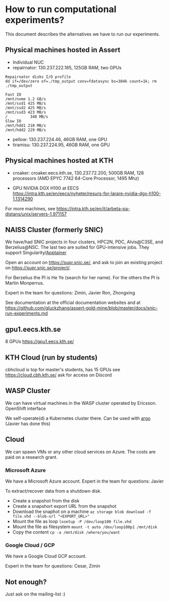 # How to run computational experiments?

This document describes the alternatives we have to run our experiments.

## Physical machines hosted in Assert

* Individual NUC
* repairnator: 130.237.222.185, 125GB RAM, two GPUs

```
Repairnator disks I/O profile
dd if=/dev/zero of=./tmp_output conv=fdatasync bs=384k count=1k; rm ./tmp_output

Fast IO
/mnt/nvme 1.2 GB/s
/mnt/ssd1 425 MB/s
/mnt/ssd2 425 MB/s
/mnt/ssd3 423 MB/s
/          340 MB/s
Slow IO
/mnt/hdd1 210 MB/s
/mnt/hdd2 229 MB/s

```

* pellow: 130.237.224.46, 46GB RAM, one GPU
* tiramisu: 130.237.224.95, 46GB RAM, one GPU

## Physical machines hosted at KTH

* croaker: croaker.eecs.kth.se, 130.237.72.200, 500GB RAM, 128 processors (AMD EPYC 7742 64-Core Processor, 1495 Mhz) 

* GPU NVIDIA DGX H100 at EECS <https://intra.kth.se/en/eecs/nyheter/resurs-for-larare-nvidia-dgx-h100-1.1314290>

For more machines, see <https://intra.kth.se/en/it/arbeta-pa-distans/unix/servers-1.971157>


## NAISS Cluster (formerly SNIC)

We have/had SNIC projects in four clusters, HPC2N, PDC, Alvis@C3SE, and Berzelius@NSC.
The last two are suited for GPU-intensive jobs.
They support Singularity/[Apptainer](https://github.com/apptainer/apptainer)

Open an account on https://supr.snic.se/, and ask to join an existing project on https://supr.snic.se/project/.

For Berzelius the PI is He Ye (search for her name). 
For the others the PI is Martin Monperrus.

Expert in the team for questions: Zimin, Javier Ron, Zhongxing

See documentation at the official documentation websites and at <https://github.com/gluckzhang/assert-gold-mine/blob/master/docs/snic-run-experiments.md>

## gpu1.eecs.kth.se

8 GPUs
https://gpu1.eecs.kth.se/

## KTH Cloud (run by students)

cbhcloud is top for master's students, has 15 GPUs
see https://cloud.cbh.kth.se/
ask for access on Discord

## WASP Cluster

We can have virtual machines in the WASP cluster operated by Ericsson. 
OpenShift interface

We self-operate(d) a Kubernetes cluster there. Can be used with [argo](https://github.com/argoproj/argo) (Javier has done this)


## Cloud

We can spawn VMs or any other cloud services on Azure. The costs are paid on a research grant. 

### Microsoft Azure

We have a Microsoft Azure account. Expert in the team for questions: Javier

To extract/recover data from a shutdown disk.

- Create a snapshot from the disk
- Create a snapshort export URL from the snapshot
- Download the snaphot on a machine `az storage blob download -f file.vhd --blob-url "<EXPORT_URL>"`
- Mount the file as loop `losetup -P /dev/loop100 file.vhd`
- Mount the file as filesystem `mount -t auto /dev/loop100p1 /mnt/disk`
- Copy the content `cp -a /mnt/disk /where/you/want`
  
### Google Cloud / GCP

We have a Google Cloud GCP account. 

Expert in the team for questions: Cesar, Zimin


## Not enough?

Just ask on the mailing-list :)
